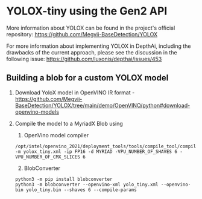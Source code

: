 # YOLOX-tiny using the Gen2 API

More information about YOLOX can be found in the project's official repository: https://github.com/Megvii-BaseDetection/YOLOX

For more information about implementing YOLOX in DepthAi, including the drawbacks of the current approach, please see the discussion in the following issue: https://github.com/luxonis/depthai/issues/453

## Building a blob for a custom YOLOX model

1. Download YoloX model in OpenVINO IR format - https://github.com/Megvii-BaseDetection/YOLOX/tree/main/demo/OpenVINO/python#download-openvino-models
2. Compile the model to a MyriadX Blob using

   1. OpenVino model compiler
     ```shell
     /opt/intel/openvino_2021/deployment_tools/tools/compile_tool/compile_tool -m yolox_tiny.xml -ip FP16 -d MYRIAD -VPU_NUMBER_OF_SHAVES 6 -VPU_NUMBER_OF_CMX_SLICES 6
     ```
   2. BlobConverter
     ```shell
     python3 -m pip install blobconverter
     python3 -m blobconverter --openvino-xml yolo_tiny.xml --openvino-bin yolo_tiny.bin --shaves 6 --compile-params 
     ```
   